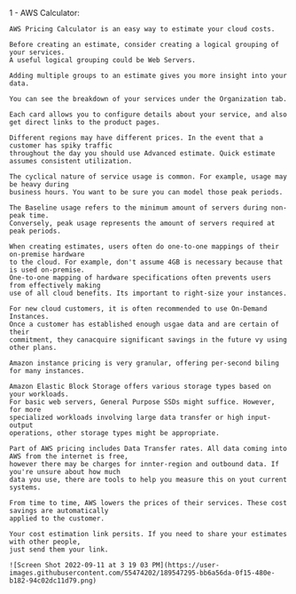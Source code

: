 1 - AWS Calculator:

    AWS Pricing Calculator is an easy way to estimate your cloud costs.
    
    Before creating an estimate, consider creating a logical grouping of your services.
    A useful logical grouping could be Web Servers.
    
    Adding multiple groups to an estimate gives you more insight into your data.
    
    You can see the breakdown of your services under the Organization tab.
    
    Each card allows you to configure details about your service, and also get direct links to the product pages.
    
    Different regions may have different prices. In the event that a customer has spiky traffic
    throughout the day you should use Advanced estimate. Quick estimate assumes consistent utilization.
    
    The cyclical nature of service usage is common. For example, usage may be heavy during
    business hours. You want to be sure you can model those peak periods.
    
    The Baseline usage refers to the minimum amount of servers during non-peak time.
    Conversely, peak usage represents the amount of servers required at peak periods.
    
    When creating estimates, users often do one-to-one mappings of their on-premise hardware
    to the cloud. For example, don't assume 4GB is necessary because that is used on-premise.
    One-to-one mapping of hardware specifications often prevents users from effectively making
    use of all cloud benefits. Its important to right-size your instances.
    
    For new cloud customers, it is often recommended to use On-Demand Instances.
    Once a customer has established enough usgae data and are certain of their
    commitment, they canacquire significant savings in the future vy using other plans.
    
    Amazon instance pricing is very granular, offering per-second biling for many instances.
    
    Amazon Elastic Block Storage offers various storage types based on your workloads.
    For basic web servers, General Purpose SSDs might suffice. However, for more
    specialized workloads involving large data transfer or high input-output
    operations, other storage types might be appropriate.
    
    Part of AWS pricing includes Data Transfer rates. All data coming into AWS from the internet is free,
    however there may be charges for innter-region and outbound data. If you're unsure about how much
    data you use, there are tools to help you measure this on yout current systems.
    
    From time to time, AWS lowers the prices of their services. These cost savings are automatically 
    applied to the customer.
    
    Your cost estimation link persits. If you need to share your estimates with other people,
    just send them your link.
    
    ![Screen Shot 2022-09-11 at 3 19 03 PM](https://user-images.githubusercontent.com/55474202/189547295-bb6a56da-0f15-480e-b182-94c02dc11d79.png)

    
    
    
    
    
    
    
    
    
    
    
    
